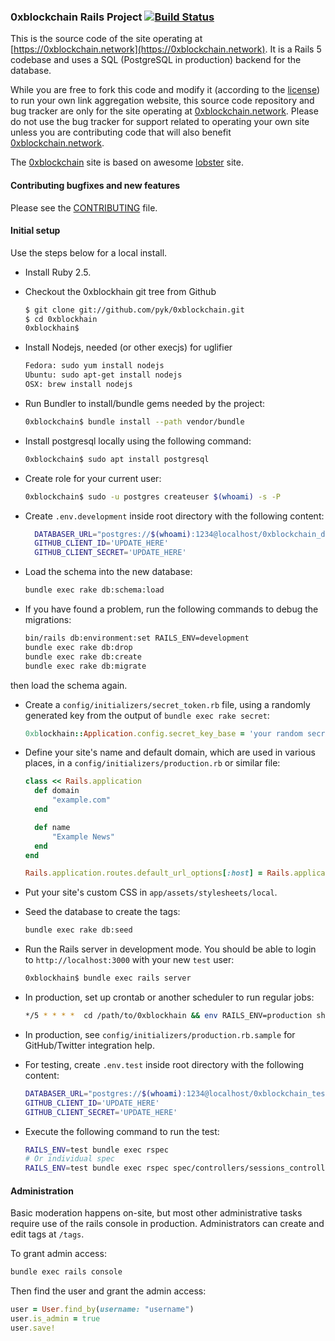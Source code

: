 ### 0xblockchain Rails Project [![Build Status](https://travis-ci.org/pyk/0xblockchain.svg?branch=master)](https://travis-ci.org/pyk/0xblockchain)

This is the source code of the site operating at
[https://0xblockchain.network](https://0xblockchain.network).
It is a Rails 5 codebase and uses a SQL (PostgreSQL in production) backend for the database.

While you are free to fork this code and modify it (according to the [license](https://github.com/pyk/0xblockchain/blob/master/LICENSE))
to run your own link aggregation website, this source code repository and bug
tracker are only for the site operating at [0xblockchain.network](https://0xblockchain.network/).
Please do not use the bug tracker for support related to operating your own
site unless you are contributing code that will also benefit [0xblockchain.network](https://0xblockchain.network/).

The [0xblockchain](https://0xblockchain.network) site is based on awesome [lobster](https://github.com/lobster/lobster) site.

#### Contributing bugfixes and new features

Please see the [CONTRIBUTING](https://github.com/pyk/0xblockchain/blob/master/CONTRIBUTING.md) file.

#### Initial setup

Use the steps below for a local install.

- Install Ruby 2.5.

- Checkout the 0xblockhain git tree from Github

  ```sh
  $ git clone git://github.com/pyk/0xblockchain.git
  $ cd 0xblockhain
  0xblockhain$
  ```

- Install Nodejs, needed (or other execjs) for uglifier

  ```sh
  Fedora: sudo yum install nodejs
  Ubuntu: sudo apt-get install nodejs
  OSX: brew install nodejs
  ```

- Run Bundler to install/bundle gems needed by the project:

  ```sh
  0xblockchain$ bundle install --path vendor/bundle
  ```

- Install postgresql locally using the following command:

  ```sh
  0xblockchain$ sudo apt install postgresql
  ```

- Create role for your current user:

  ```sh
  0xblockchain$ sudo -u postgres createuser $(whoami) -s -P
  ```

- Create `.env.development` inside root directory with the
  following content:

  ```sh
    DATABASER_URL="postgres://$(whoami):1234@localhost/0xblockchain_dev"
    GITHUB_CLIENT_ID='UPDATE_HERE'
    GITHUB_CLIENT_SECRET='UPDATE_HERE'
  ```

- Load the schema into the new database:

  ```sh
  bundle exec rake db:schema:load
  ```

- If you have found a problem, run the following commands
  to debug the migrations:

  ```sh
  bin/rails db:environment:set RAILS_ENV=development
  bundle exec rake db:drop
  bundle exec rake db:create
  bundle exec rake db:migrate
  ```

then load the schema again.

- Create a `config/initializers/secret_token.rb` file, using a randomly
  generated key from the output of `bundle exec rake secret`:

  ```ruby
  0xblockhain::Application.config.secret_key_base = 'your random secret here'
  ```

- Define your site's name and default domain, which are used in various places,
  in a `config/initializers/production.rb` or similar file:

  ```ruby
  class << Rails.application
    def domain
        "example.com"
    end

    def name
        "Example News"
    end
  end

  Rails.application.routes.default_url_options[:host] = Rails.application.domain
  ```

- Put your site's custom CSS in `app/assets/stylesheets/local`.

- Seed the database to create the tags:

  ```sh
  bundle exec rake db:seed
  ```

- Run the Rails server in development mode. You should be able to login to
  `http://localhost:3000` with your new `test` user:

  ```sh
  0xblockhain$ bundle exec rails server
  ```

- In production, set up crontab or another scheduler to run regular jobs:

  ```sh
  */5 * * * *  cd /path/to/0xblockhain && env RAILS_ENV=production sh -c 'bundle exec ruby script/mail_new_activity; bundle exec ruby script/post_to_twitter'
  ```

- In production, see `config/initializers/production.rb.sample` for GitHub/Twitter integration help.

- For testing, create `.env.test` inside root directory with the
  following content:

  ```sh
  DATABASER_URL="postgres://$(whoami):1234@localhost/0xblockchain_test"
  GITHUB_CLIENT_ID='UPDATE_HERE'
  GITHUB_CLIENT_SECRET='UPDATE_HERE'
  ```

- Execute the following command to run the test:

  ```sh
  RAILS_ENV=test bundle exec rspec
  # Or individual spec
  RAILS_ENV=test bundle exec rspec spec/controllers/sessions_controller_spec.rb
  ```

#### Administration

Basic moderation happens on-site, but most other administrative tasks require use of the rails console in production.
Administrators can create and edit tags at `/tags`.

To grant admin access:

```sh
bundle exec rails console
```

Then find the user and grant the admin access:

```ruby
user = User.find_by(username: "username")
user.is_admin = true
user.save!
```

